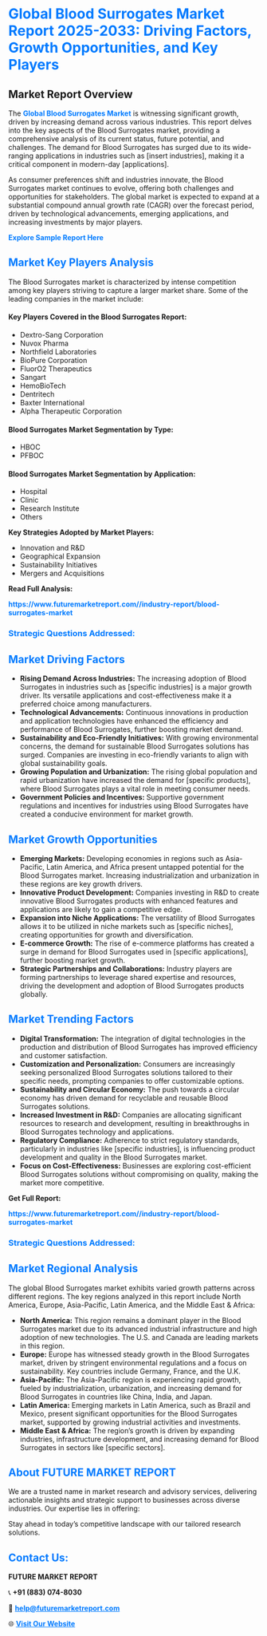 <h1 style="color: #007BFF;">Global Blood Surrogates Market Report 2025-2033: Driving Factors, Growth Opportunities, and Key Players</h1>

<section id="overview">
<h2>Market Report Overview</h2>
<p>The <a href="https://www.futuremarketreport.com//industry-report/blood-surrogates-market" style="color: #007BFF; text-decoration: none;"><strong>Global Blood Surrogates Market</strong></a> is witnessing significant growth, driven by increasing demand across various industries. This report delves into the key aspects of the Blood Surrogates market, providing a comprehensive analysis of its current status, future potential, and challenges. The demand for Blood Surrogates has surged due to its wide-ranging applications in industries such as [insert industries], making it a critical component in modern-day [applications].</p>
<p>As consumer preferences shift and industries innovate, the Blood Surrogates market continues to evolve, offering both challenges and opportunities for stakeholders. The global market is expected to expand at a substantial compound annual growth rate (CAGR) over the forecast period, driven by technological advancements, emerging applications, and increasing investments by major players.</p>
</section>

<section id="overview">
<p><a href="https://www.futuremarketreport.com//request-sample/reportId=78608" style="color: #007BFF; text-decoration: none;"><strong>Explore Sample Report Here</strong></a></p>
</section>

<section id="key-players">
<h2 style="color: #007BFF;">Market Key Players Analysis</h2>
<p>The Blood Surrogates market is characterized by intense competition among key players striving to capture a larger market share. Some of the leading companies in the market include:</p>
<h4>Key Players Covered in the Blood Surrogates Report:</h4>
<ul><li>Dextro-Sang Corporation</li><li>Nuvox Pharma</li><li>Northfield Laboratories</li><li>BioPure Corporation</li><li>FluorO2 Therapeutics</li><li>Sangart</li><li>HemoBioTech</li><li>Dentritech</li><li>Baxter International</li><li>Alpha Therapeutic Corporation</li></ul>
<h4>Blood Surrogates Market Segmentation by Type:</h4>
<ul><li>HBOC</li><li>PFBOC</li></ul>

<h4>Blood Surrogates Market Segmentation by Application:</h4>
<ul><li>Hospital</li><li>Clinic</li><li>Research Institute</li><li>Others</li></ul>
<p><strong>Key Strategies Adopted by Market Players:</strong></p>
<ul>
<li>Innovation and R&D</li>
<li>Geographical Expansion</li>
<li>Sustainability Initiatives</li>
<li>Mergers and Acquisitions</li>
</ul>
</section>

<section>
<p><strong>Read Full Analysis: </strong></p><a href="https://www.futuremarketreport.com//industry-report/blood-surrogates-market" style="color: #007BFF; text-decoration: none;"><strong>https://www.futuremarketreport.com//industry-report/blood-surrogates-market</strong></a>
<h3 style="color: #007BFF;">Strategic Questions Addressed:</h3>
</section>

<section id="driving-factors">
<h2 style="color: #007BFF;">Market Driving Factors</h2>
<ul>
<li><strong>Rising Demand Across Industries:</strong> The increasing adoption of Blood Surrogates in industries such as [specific industries] is a major growth driver. Its versatile applications and cost-effectiveness make it a preferred choice among manufacturers.</li>
<li><strong>Technological Advancements:</strong> Continuous innovations in production and application technologies have enhanced the efficiency and performance of Blood Surrogates, further boosting market demand.</li>
<li><strong>Sustainability and Eco-Friendly Initiatives:</strong> With growing environmental concerns, the demand for sustainable Blood Surrogates solutions has surged. Companies are investing in eco-friendly variants to align with global sustainability goals.</li>
<li><strong>Growing Population and Urbanization:</strong> The rising global population and rapid urbanization have increased the demand for [specific products], where Blood Surrogates plays a vital role in meeting consumer needs.</li>
<li><strong>Government Policies and Incentives:</strong> Supportive government regulations and incentives for industries using Blood Surrogates have created a conducive environment for market growth.</li>
</ul>
</section>

<section id="growth-opportunities">
<h2 style="color: #007BFF;">Market Growth Opportunities</h2>
<ul>
<li><strong>Emerging Markets:</strong> Developing economies in regions such as Asia-Pacific, Latin America, and Africa present untapped potential for the Blood Surrogates market. Increasing industrialization and urbanization in these regions are key growth drivers.</li>
<li><strong>Innovative Product Development:</strong> Companies investing in R&D to create innovative Blood Surrogates products with enhanced features and applications are likely to gain a competitive edge.</li>
<li><strong>Expansion into Niche Applications:</strong> The versatility of Blood Surrogates allows it to be utilized in niche markets such as [specific niches], creating opportunities for growth and diversification.</li>
<li><strong>E-commerce Growth:</strong> The rise of e-commerce platforms has created a surge in demand for Blood Surrogates used in [specific applications], further boosting market growth.</li>
<li><strong>Strategic Partnerships and Collaborations:</strong> Industry players are forming partnerships to leverage shared expertise and resources, driving the development and adoption of Blood Surrogates products globally.</li>
</ul>
</section>

<section id="trending-factors">
<h2 style="color: #007BFF;">Market Trending Factors</h2>
<ul>
<li><strong>Digital Transformation:</strong> The integration of digital technologies in the production and distribution of Blood Surrogates has improved efficiency and customer satisfaction.</li>
<li><strong>Customization and Personalization:</strong> Consumers are increasingly seeking personalized Blood Surrogates solutions tailored to their specific needs, prompting companies to offer customizable options.</li>
<li><strong>Sustainability and Circular Economy:</strong> The push towards a circular economy has driven demand for recyclable and reusable Blood Surrogates solutions.</li>
<li><strong>Increased Investment in R&D:</strong> Companies are allocating significant resources to research and development, resulting in breakthroughs in Blood Surrogates technology and applications.</li>
<li><strong>Regulatory Compliance:</strong> Adherence to strict regulatory standards, particularly in industries like [specific industries], is influencing product development and quality in the Blood Surrogates market.</li>
<li><strong>Focus on Cost-Effectiveness:</strong> Businesses are exploring cost-efficient Blood Surrogates solutions without compromising on quality, making the market more competitive.</li>
</ul>
</section>

<section>
<p><strong>Get Full Report: </strong></p><a href="https://www.futuremarketreport.com//industry-report/blood-surrogates-market" style="color: #007BFF; text-decoration: none;"><strong>https://www.futuremarketreport.com//industry-report/blood-surrogates-market</strong></a>
<h3 style="color: #007BFF;">Strategic Questions Addressed:</h3>
</section>


<section id="regional-analysis">
<h2 style="color: #007BFF;">Market Regional Analysis</h2>
<p>The global Blood Surrogates market exhibits varied growth patterns across different regions. The key regions analyzed in this report include North America, Europe, Asia-Pacific, Latin America, and the Middle East & Africa:</p>
<ul>
<li><strong>North America:</strong> This region remains a dominant player in the Blood Surrogates market due to its advanced industrial infrastructure and high adoption of new technologies. The U.S. and Canada are leading markets in this region.</li>
<li><strong>Europe:</strong> Europe has witnessed steady growth in the Blood Surrogates market, driven by stringent environmental regulations and a focus on sustainability. Key countries include Germany, France, and the U.K.</li>
<li><strong>Asia-Pacific:</strong> The Asia-Pacific region is experiencing rapid growth, fueled by industrialization, urbanization, and increasing demand for Blood Surrogates in countries like China, India, and Japan.</li>
<li><strong>Latin America:</strong> Emerging markets in Latin America, such as Brazil and Mexico, present significant opportunities for the Blood Surrogates market, supported by growing industrial activities and investments.</li>
<li><strong>Middle East & Africa:</strong> The region’s growth is driven by expanding industries, infrastructure development, and increasing demand for Blood Surrogates in sectors like [specific sectors].</li>
</ul>
</section>

<footer>
<h2 style="color: #007BFF;">About FUTURE MARKET REPORT</h2>
<p>We are a trusted name in market research and advisory services, delivering actionable insights and strategic support to businesses across diverse industries. Our expertise lies in offering:</p>

<p>Stay ahead in today’s competitive landscape with our tailored research solutions.</p>

<h2 style="color: #007BFF;">Contact Us:</h2>
<p><strong>FUTURE MARKET REPORT</strong></p>
<p>📞 <strong>+91 (883) 074-8030</strong></p>
<p>📧 <strong><a href="mailto:help@futuremarketreport.com" style="color: #007BFF;">help@futuremarketreport.com</a></strong></p>
<p>🌐 <strong><a href="https://www.futuremarketreport.com/" style="color: #007BFF;">Visit Our Website</a></strong></p>
</footer>